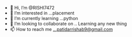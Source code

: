 - 👋 Hi, I’m @RISHI7472
- 👀 I’m interested in ...placement
- 🌱 I’m currently learning ...python
- 💞️ I’m looking to collaborate on ..      Learning any new thing
- 📫 How to reach me ...patidarrishab9@gmail.com

<!---
RISHI7472/RISHI7472 is a ✨ special ✨ repository because its `README.md` (this file) appears on your GitHub profile.
You can click the Preview link to take a look at your changes.
--->

